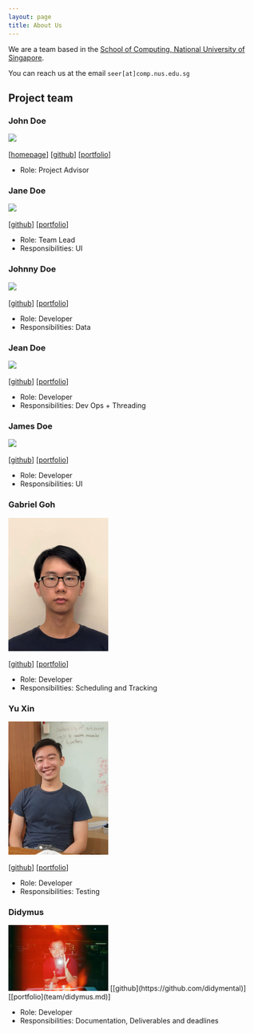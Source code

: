 ```yaml
---
layout: page
title: About Us
---
```


We are a team based in the [School of Computing, National University of Singapore](http://www.comp.nus.edu.sg).

You can reach us at the email `seer[at]comp.nus.edu.sg`

## Project team

### John Doe

<img src="images/johndoe.png" width="200px">

[[homepage](http://www.comp.nus.edu.sg/~damithch)]
[[github](https://github.com/johndoe)]
[[portfolio](team/johndoe.md)]

* Role: Project Advisor

### Jane Doe

<img src="images/johndoe.png" width="200px">

[[github](http://github.com/johndoe)]
[[portfolio](team/johndoe.md)]

* Role: Team Lead
* Responsibilities: UI

### Johnny Doe

<img src="images/johndoe.png" width="200px">

[[github](http://github.com/johndoe)] [[portfolio](team/johndoe.md)]

* Role: Developer
* Responsibilities: Data

### Jean Doe

<img src="images/johndoe.png" width="200px">

[[github](http://github.com/johndoe)]
[[portfolio](team/johndoe.md)]

* Role: Developer
* Responsibilities: Dev Ops + Threading

### James Doe

<img src="images/johndoe.png" width="200px">

[[github](http://github.com/johndoe)]
[[portfolio](team/johndoe.md)]

* Role: Developer
* Responsibilities: UI

### Gabriel Goh

<img src="images/gabriel.png" width="200px">

[[github](http://github.com/gycgabriel)]
[[portfolio](team/gabriel.md)]

* Role: Developer
* Responsibilities: Scheduling and Tracking


### Yu Xin

<img src="images/yuxin.png" width="200px">

[[github](https://github.com/huyuxin0429)]
[[portfolio](team/yuxin.md)]

* Role: Developer
* Responsibilities: Testing

### Didymus
<img src="images/didymus.png" width="200px">
[[github](https://github.com/didymental)]
[[portfolio](team/didymus.md)]

* Role: Developer
* Responsibilities: Documentation, Deliverables and deadlines
